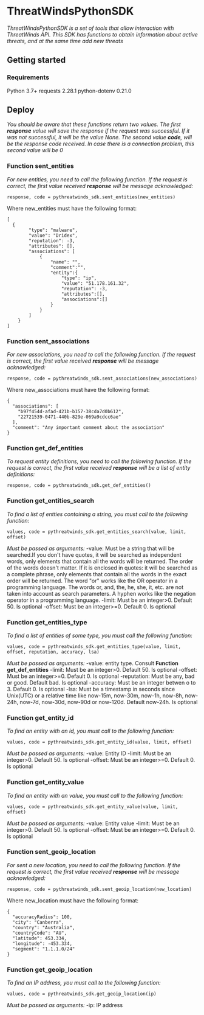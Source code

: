 # ThreatWindsPythonSDK

_ThreatWindsPythonSDK is a set of tools that allow interaction with ThreatWinds API. This SDK has functions to obtain information about active threats, and at the same time add new threats_

## Getting started
### Requirements

Python 3.7+
requests 2.28.1
python-dotenv 0.21.0

## Deploy

_You should be aware that these functions return two values. The first **response** value will save the response if the request was successful. If it was not successful, it will be the value None. The second value **code**, will be the response code received. In case there is a connection problem, this second value will be 0_

### Function sent_entities

_For new entities, you need to call the following function. If the request is correct, the first value received **response** will be message acknowledged:_

```
response, code = pythreatwinds_sdk.sent_entities(new_entities)
```

Where new_entities must have the following format:

```
[
  {
        "type": "malware",
        "value": "Dridex",
        "reputation": -3,
        "attributes": [],
        "associations": [
            {
                "name": "",
                "comment":"",
                "entity":{
                    "type": "ip",
                    "value": "51.178.161.32",
                    "reputation": -3,
                    "attributes":[],
                    "associations":[]
                }
            }
        ]
    }
]
```

### Function sent_associations

_For new associations, you need to call the following function. If the request is correct, the first value received **response** will be message acknowledged:_

```
response, code = pythreatwinds_sdk.sent_associations(new_associations)
```

Where new_associations must have the following format:

```
{
  "associations": [
    "b97f454d-afad-421b-b157-38cda7d0b612", 
    "22721539-0471-440b-829e-069a9cdcc6ae"
  ],
  "comment": "Any important comment about the association"
}
```

### Function get_def_entities

_To request entity definitions, you need to call the following function. If the request is correct, the first value received **response** will be a list of entity definitions:_

```
response, code = pythreatwinds_sdk.get_def_entities()
```

### Function get_entities_search

_To find a list of entties containing a string, you must call to the following function:_
```
values, code = pythreatwinds_sdk.get_entities_search(value, limit, offset)
```

_Must be passed as arguments:_
    -value: Must be a string that will be searched.If you don't have quotes, it will be searched as independent words, only elements that contain all the words will be returned. The order of the words doesn't matter. If it is enclosed in quotes: it will be searched as a complete phrase, only elements that contain all the words in the exact order will be returned. The word "or" works like the OR operator in a programming language. The words or, and, the, he, she, it, etc. are not taken into account as search parameters. A hyphen works like the negation operator in a programming language.
    -limit: Must be an integer>0. Default 50. Is optional
    -offset: Must be an integer>=0. Default 0. Is optional

  ### Function get_entities_type

_To find a list of entities of some type, you must call the following function:_
```
values, code = pythreatwinds_sdk.get_entities_type(value, limit, offset, reputation, accuracy, lsa)
```

_Must be passed as arguments:_
    -value: entity type. Consult **Function get_def_entities**
    -limit: Must be an integer>0. Default 50. Is optional
    -offset: Must be an integer>=0. Default 0. Is optional
    -reputation: Must be any, bad or good. Default bad. Is optional
    -accuracy: Must be an integer betwen o to 3. Default 0. Is optional
    -lsa: Must be a timestamp in seconds since Unix(UTC) or a relative time like now-15m, now-30m, now-1h, now-8h, now-24h, now-7d, now-30d, now-90d or now-120d. Default now-24h. Is optional

### Function get_entity_id

_To find an entity with an id, you must call to the following function:_
```
values, code = pythreatwinds_sdk.get_entity_id(value, limit, offset)
```

_Must be passed as arguments:_
    -value: Entity ID
    -limit: Must be an integer>0. Default 50. Is optional
    -offset: Must be an integer>=0. Default 0. Is optional

### Function get_entity_value

_To find an entity with an value, you must call to the following function:_
```
values, code = pythreatwinds_sdk.get_entity_value(value, limit, offset)
```

_Must be passed as arguments:_
    -value: Entity value
    -limit: Must be an integer>0. Default 50. Is optional
    -offset: Must be an integer>=0. Default 0. Is optional

### Function sent_geoip_location

_For sent a new location, you need to call the following function. If the request is correct, the first value received **response** will be message acknowledged:_

```
response, code = pythreatwinds_sdk.sent_geoip_location(new_location)
```

Where new_location must have the following format:

```
{
  "accuracyRadius": 100,
  "city": "Canberra",
  "country": "Australia",
  "countryCode": "AU",
  "latitude": 453.334,
  "longitude": -453.334,
  "segment": "1.1.1.0/24"
}
```

### Function get_geoip_location

_To find an IP address, you must call to the following function:_
```
values, code = pythreatwinds_sdk.get_geoip_location(ip)
```

_Must be passed as arguments:_
    -ip: IP address